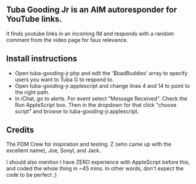 Tuba Gooding Jr is an AIM autoresponder for YouTube links.
---
It finds youtube links in an incoming IM and responds with a random comment from the video page for faux relevance.

Install instructions
---
 * Open tuba-gooding-jr.php and edit the '$badBuddies' array to specify users you want to Tuba G to respond to.
 * Open tuba-gooding-jr.applescript and change lines 4 and 14 to point to the right path.
 * In iChat, go to alerts. For event select "Message Received". Check the Run AppleScript box. Then in the dropdown for that click "choose script" and browse to tuba-gooding-jr.applescript.

Credits
---
The FDM Crew for inspiration and testing. Z (who came up with the excellent name), Joe, Sonyl, and Jack.

I should also mention I have ZERO experience with AppleScript before this, and coded the whole thing in ~45 mins. In other words, don't expect the code to be perfect ;)